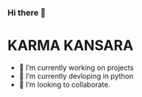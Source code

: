 ### Hi there 👋
# KARMA KANSARA

- 🔭 I’m currently working on projects
- 🌱 I’m currently devloping in python 
- 👯 I’m looking to collaborate.


